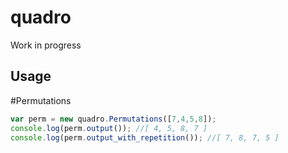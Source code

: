 # quadro

Work in progress

## Usage

#Permutations
```javascript
var perm = new quadro.Permutations([7,4,5,8]);
console.log(perm.output()); //[ 4, 5, 8, 7 ]
console.log(perm.output_with_repetition()); //[ 7, 8, 7, 5 ]
```
